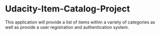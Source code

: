 # Udacity-Item-Catalog-Project
This application will provide a list of items within a variety of categories as well as provide a user registration and authentication system.
